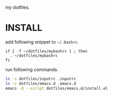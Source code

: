 my dotfiles.

# INSTALL

add following snippet to `~/.bashrc`.

```bash:~/.bashrc
if [ -f ~/dotfiles/mybashrc ] ; then
  . ~/dotfiles/mybashrc
fi
```

run following commands.

```bash
ln -s dotfiles/inputrc .inputrc
ln -s dotfiles/emacs.d .emacs.d
emacs -Q --script dotfiles/emacs.d/install.el
```
